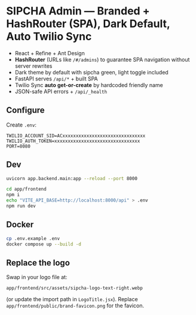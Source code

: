 # SIPCHA Admin — Branded + HashRouter (SPA), Dark Default, Auto Twilio Sync

- React + Refine + Ant Design
- **HashRouter** (URLs like `/#/admins`) to guarantee SPA navigation without server rewrites
- Dark theme by default with sipcha green, light toggle included
- FastAPI serves `/api/*` + built SPA
- Twilio Sync **auto get-or-create** by hardcoded friendly name
- JSON-safe API errors + `/api/_health`

## Configure
Create `.env`:
```
TWILIO_ACCOUNT_SID=ACxxxxxxxxxxxxxxxxxxxxxxxxxxxxxxx
TWILIO_AUTH_TOKEN=xxxxxxxxxxxxxxxxxxxxxxxxxxxxxxxx
PORT=8080
```

## Dev
```bash
uvicorn app.backend.main:app --reload --port 8000

cd app/frontend
npm i
echo "VITE_API_BASE=http://localhost:8000/api" > .env
npm run dev
```

## Docker
```bash
cp .env.example .env
docker compose up --build -d
```

## Replace the logo
Swap in your logo file at:
```
app/frontend/src/assets/sipcha-logo-text-right.webp
```
(or update the import path in `LogoTitle.jsx`). Replace `app/frontend/public/brand-favicon.png` for the favicon.
